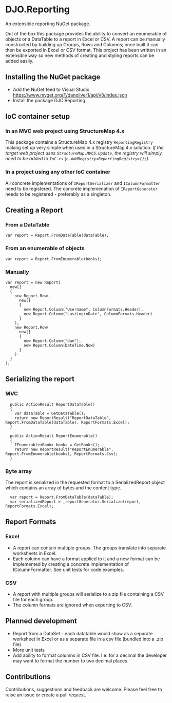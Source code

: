 # DJO.Reporting

An extensible reporting NuGet package. 

Out of the box this package provides the ability to convert an enumerable of objects or a DataTable to a report in Excel or CSV.
A report can be manually constructed by building up Groups, Rows and Columns; once built it can then be exported in Excel or CSV format.
This project has been written in an extensible way so new methods of creating and styling reports can be added easily.

## Installing the NuGet package
* Add the NuGet feed to Visual Studio https://www.myget.org/F/danoliver1/api/v3/index.json
* Install the package DJO.Reporting

## IoC container setup

### In an MVC web project using StructureMap 4.x
This package contains a StructureMap 4.x registry `ReportingRegistry` making set up very simple when used in a StructureMap 4.x solution.
*If the target web project uses `StructureMap.MVC5.Update`, the registry will simply need to be added to `IoC.cs` (`c.AddRegistry<ReportingRegistry>();`).*

### In a project using any other IoC container
All concrete implementations of `IReportSerializer` and `IColumnFormatter` need to be registered.
The concrete implemenation of `IReportGenerator` needs to be registered - preferably as a singleton.

## Creating a Report

### From a DataTable
`var report = Report.FromDataTable(dataTable);`

### From an enumerable of objects
`var report = Report.FromEnumerable(books);`

### Manually
```
var report = new Report(
  new[] 
  {
    new Report.Row(
      new[] 
      {
        new Report.Column("Username", ColumnFormats.Header),
        new Report.Column("LastLoginDate", ColumnFormats.Header)
      }    
    ),
    new Report.Row(
      new[] 
      {
        new Report.Column("dan"),
        new Report.Column(DateTime.Now)
      }    
    )
  }
);
```

## Serializing the report
### MVC
```
  public ActionResult ReportDataTable()
  {
    var dataTable = GetDataTable();
    return new ReportResult("ReportDataTable", Report.FromDataTable(dataTable), ReportFormats.Excel);
  }
  
  public ActionResult ReportEnumerable()
  {
    IEnumerable<Book> books = GetBooks();
    return new ReportResult("ReportEnumerable", Report.FromEnumerable(books), ReportFormats.Csv);
  }
```
### Byte array
The report is serialized in the requested format to a SerializedReport object which contains an array of bytes and the content type.
```
  var report = Report.FromDataTable(dataTable);
  var serializedReport = _reportGenerator.Serialize(report, ReportFormats.Excel);
```


## Report Formats

### Excel
* A report can contain multiple groups. The groups translate into separate worksheets in Excel.
* Each column can have a format applied to it and a new format can be implemented by creating a concrete implementation of IColumnFormatter. 
  See unit tests for code examples.

### CSV
* A report with multiple groups will serialize to a zip file containing a CSV file for each group.
* The column formats are ignored when exporting to CSV.

## Planned development
* Report from a DataSet - each datatable would show as a separate worksheet in Excel or as a separate file in a csv file (bundled into a .zip file)
* More unit tests
* Add ability to format columns in CSV file. I.e. for a decimal the developer may want to format the number to two decimal places.


## Contributions
Contributions, suggestions and feedback are welcome. Please feel free to raise an issue or create a pull request.
